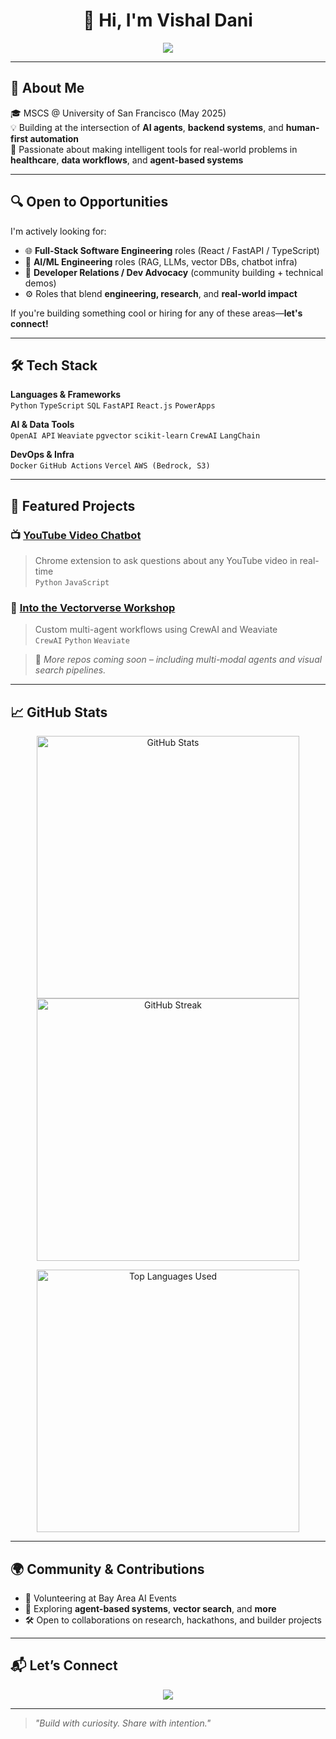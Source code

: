 <h1 align="center">👋 Hi, I'm Vishal Dani</h1>

<p align="center">
  <img src="https://readme-typing-svg.demolab.com/?lines=Full+Stack+Developer;Vector+Search%2C+Agents%2C+FastAPI+Wizard;Let%27s+Build+the+Future+of+AI+Together!&font=Fira+Code&center=true&width=480&height=45&pause=1000&color=00BCF1" />
</p>

---

## 🧠 About Me

🎓 MSCS @ University of San Francisco (May 2025)  
💡 Building at the intersection of **AI agents**, **backend systems**, and **human-first automation**  
🌱 Passionate about making intelligent tools for real-world problems in **healthcare**, **data workflows**, and **agent-based systems**

---

## 🔍 Open to Opportunities

I'm actively looking for:
- 🌐 **Full-Stack Software Engineering** roles (React / FastAPI / TypeScript)
- 🧠 **AI/ML Engineering** roles (RAG, LLMs, vector DBs, chatbot infra)
- 📢 **Developer Relations / Dev Advocacy** (community building + technical demos)
- ⚙️ Roles that blend **engineering, research**, and **real-world impact**

If you're building something cool or hiring for any of these areas—**let's connect!**

---

## 🛠️ Tech Stack

**Languages & Frameworks**  
`Python` `TypeScript` `SQL` `FastAPI` `React.js` `PowerApps`  

**AI & Data Tools**  
`OpenAI API` `Weaviate` `pgvector` `scikit-learn` `CrewAI` `LangChain`  

**DevOps & Infra**  
`Docker` `GitHub Actions` `Vercel` `AWS (Bedrock, S3)`

---

## 🚀 Featured Projects

### 📺 [YouTube Video Chatbot](https://github.com/puranjaigarg783/mongoGenAI)  
> Chrome extension to ask questions about any YouTube video in real-time  
`Python` `JavaScript`

### 🧠 [Into the Vectorverse Workshop](https://github.com/vishaldani1602/Into-the-Vectorverse-Workshop)  
> Custom multi-agent workflows using CrewAI and Weaviate  
`CrewAI` `Python` `Weaviate`

> 🔗 *More repos coming soon – including multi-modal agents and visual search pipelines.*

---

## 📈 GitHub Stats

<p align="center">
  <img src="https://github-readme-stats.vercel.app/api?username=vishaldani1602&show_icons=true&count_private=true&hide_border=false" alt="GitHub Stats" width="420"/>
  <img src="https://streak-stats.demolab.com/?user=vishaldani1602&hide_border=false" alt="GitHub Streak" width="420"/>
</p>

<p align="center">
  <img src="https://github-readme-stats.vercel.app/api/top-langs/?username=vishaldani1602&layout=compact&hide_border=false" alt="Top Languages Used" width="420"/>
</p>

---

## 🌍 Community & Contributions

- 💬 Volunteering at Bay Area AI Events
- 🧠 Exploring **agent-based systems**, **vector search**, and **more**
- 🛠️ Open to collaborations on research, hackathons, and builder projects

---

## 📬 Let’s Connect

<p align="center">
  <a href="https://www.linkedin.com/in/vishal-dani/"><img src="https://img.shields.io/badge/LinkedIn-0077B5?style=for-the-badge&logo=linkedin&logoColor=white" /></a>
</p>

---

> _"Build with curiosity. Share with intention."_

